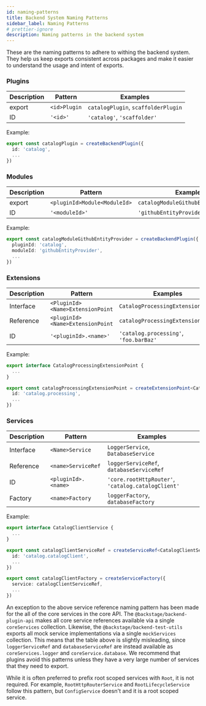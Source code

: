 ```yaml
---
id: naming-patterns
title: Backend System Naming Patterns
sidebar_label: Naming Patterns
# prettier-ignore
description: Naming patterns in the backend system
---
```


These are the naming patterns to adhere to withing the backend system. They help us keep exports consistent across packages and make it easier to understand the usage and intent of exports.

### Plugins

| Description | Pattern      | Examples                            |
| ----------- | ------------ | ----------------------------------- |
| export      | `<id>Plugin` | `catalogPlugin`, `scaffolderPlugin` |
| ID          | `'<id>'`     | `'catalog'`, `'scaffolder'`         |

Example:

```ts
export const catalogPlugin = createBackendPlugin({
  id: 'catalog',
  ...
})
```

### Modules

| Description | Pattern                      | Examples                            |
| ----------- | ---------------------------- | ----------------------------------- |
| export      | `<pluginId>Module<ModuleId>` | `catalogModuleGithubEntityProvider` |
| ID          | `'<moduleId>'`               | `'githubEntityProvider'`            |

Example:

```ts
export const catalogModuleGithubEntityProvider = createBackendPlugin({
  pluginId: 'catalog',
  moduleId: 'githubEntityProvider',
  ...
})
```

### Extensions

| Description | Pattern                          | Examples                               |
| ----------- | -------------------------------- | -------------------------------------- |
| Interface   | `<PluginId><Name>ExtensionPoint` | `CatalogProcessingExtensionPoint`      |
| Reference   | `<pluginId><Name>ExtensionPoint` | `catalogProcessingExtensionPoint`      |
| ID          | `'<pluginId>.<name>'`            | `'catalog.processing'`, `'foo.barBaz'` |

Example:

```ts
export interface CatalogProcessingExtensionPoint {
  ...
}

export const catalogProcessingExtensionPoint = createExtensionPoint<CatalogProcessingExtensionPoint>({
  id: 'catalog.processing',
  ...
})
```

### Services

| Description | Pattern             | Examples                                           |
| ----------- | ------------------- | -------------------------------------------------- |
| Interface   | `<Name>Service`     | `LoggerService`, `DatabaseService`                 |
| Reference   | `<name>ServiceRef`  | `loggerServiceRef`, `databaseServiceRef`           |
| ID          | `<pluginId>.<name>` | `'core.rootHttpRouter'`, `'catalog.catalogClient'` |
| Factory     | `<name>Factory`     | `loggerFactory`, `databaseFactory`                 |

Example:

```ts
export interface CatalogClientService {
  ...
}

export const catalogClientServiceRef = createServiceRef<CatalogClientService>({
  id: 'catalog.catalogClient',
  ...
})

export const catalogClientFactory = createServiceFactory({
  service: catalogClientServiceRef,
  ...
})
```

An exception to the above service reference naming pattern has been made for the all of the core services in the core API. The `@backstage/backend-plugin-api` makes all core service references available via a single `coreServices` collection. Likewise, the `@backstage/backend-test-utils` exports all mock service implementations via a single `mockServices` collection. This means that the table above is slightly misleading, since `loggerServiceRef` and `databaseServiceRef` are instead available as `coreServices.logger` and `coreService.database`. We recommend that plugins avoid this patterns unless they have a very large number of services that they need to export.

While it is often preferred to prefix root scoped services with `Root`, it is not required. For example, `RootHttpRouterService` and `RootLifecycleService` follow this pattern, but `ConfigService` doesn't and it is a root scoped service.
